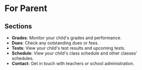 # For Parent

## Sections

- **Grades**: Monitor your child's grades and performance.
- **Dues**: Check any outstanding dues or fees.
- **Tests**: View your child's test results and upcoming tests.
- **Schedule**: View your child's class schedule and other classes' schedules.
- **Contact**: Get in touch with teachers or school administration.
